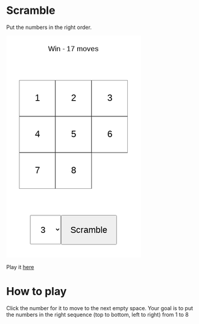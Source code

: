 # Scramble

Put the numbers in the right order.

[![new screenshot](screenshot.png)](https://victorribeiro.com/scramble/)

Play it [here](https://victorribeiro.com/scramble)


# How to play

Click the number for it to move to the next empty space. Your goal is to put the numbers in the right sequence (top to bottom, left to right) from 1 to 8

